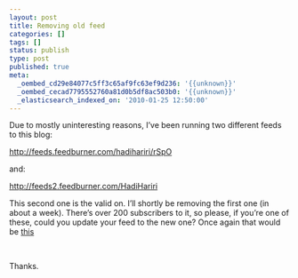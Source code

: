 ```yaml
---
layout: post
title: Removing old feed
categories: []
tags: []
status: publish
type: post
published: true
meta:
  _oembed_cd29e84077c5ff3c65af9fc63ef9d236: '{{unknown}}'
  _oembed_cecad7795552760a81d0b5df8ac503b0: '{{unknown}}'
  _elasticsearch_indexed_on: '2010-01-25 12:50:00'
---
```

<div class="wlWriterHeaderFooter" style="float:right;margin:0;padding:0 0 4px 8px;">

</div>
<p>
Due to mostly uninteresting reasons, I&rsquo;ve been running two different feeds to this blog:
</p>

<p>
<a href="http://feeds.feedburner.com/hadihariri/rSpO">http://feeds.feedburner.com/hadihariri/rSpO</a>
</p>

<p>
and:
</p>

<p>
<a href="http://feeds.feedburner.com/HadiHariri">http://feeds2.feedburner.com/HadiHariri</a>
</p>

<p>
This second one is the valid on. I&rsquo;ll shortly be removing the first one (in about a week). There&rsquo;s over 200 subscribers to it, so please, if you&rsquo;re one of these, could you update your feed to the new one? Once again that would be <a href="http://feeds2.feedburner.com/HadiHariri">this</a>
</p>

<p>
&nbsp;
</p>

<p>
Thanks.
</p>
